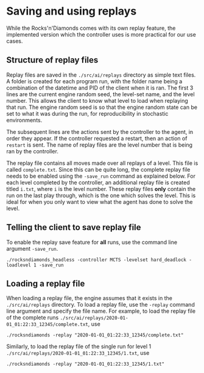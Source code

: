 
# Saving and using replays
While the Rocks'n'Diamonds comes with its own replay feature, the implemented version which the controller uses is more practical for our use cases.

## Structure of replay files
Replay files are saved in the `./src/ai/replays` directory as simple text files. A folder is created for each program run, with the folder name being a combination of the datetime and PID of the client when it is ran. The first 3 lines are the current engine random seed, the level-set name, and the level number. This allows the client to know what level to load when replaying that run. The engine random seed is so that the engine random state can be set to what it was during the run, for reproducibility in stochastic environments.

The subsequent lines are the actions sent by the controller to the agent, in order they appear. If the controller requested a restart, then an action of `restart` is sent. The name of replay files are the level number that is being ran by the controller. 



The replay file contains all moves made over all replays of a level. This file is called `complete.txt`. Since this can be quite long, the complete replay file needs to be enabled using the `-save_run` command as explained below. For each level completed by the controller, an additional replay file is created titled `i.txt`, where `i` is the level number. These replay files **only** contain the run on the last play through, which is the one which solves the level. This is ideal for when you only want to view what the agent has done to solve the level.

## Telling the client to save replay file
To enable the replay save feature for **all** runs, use the command line argument `-save_run`.
```shell
./rocksndiamonds_headless -controller MCTS -levelset hard_deadlock -loadlevel 1 -save_run
```

## Loading a replay file
When loading a replay file, the engine assumes that it exists in the `./src/ai/replays` directory. To load a replay file, use the `-replay` command line argument and specify the file name. For example, to load the replay file of the complete runs `./src/ai/replays/2020-01-01_01:22:33_12345/complete.txt`, use
```shell
./rocksndiamonds -replay "2020-01-01_01:22:33_12345/complete.txt"
```

Similarly, to load the replay file of the single run for level 1 `./src/ai/replays/2020-01-01_01:22:33_12345/1.txt`, use
```shell
./rocksndiamonds -replay "2020-01-01_01:22:33_12345/1.txt"
```
